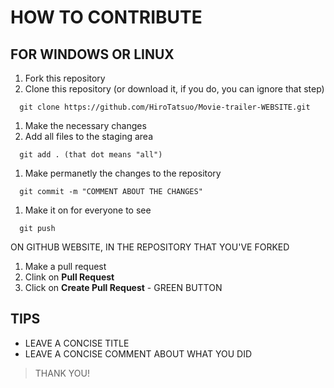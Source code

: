 # HOW TO CONTRIBUTE 
## FOR WINDOWS OR LINUX
1.  Fork this repository
1.  Clone this repository (or download it, if you do, you can ignore that step)
  ```
    git clone https://github.com/HiroTatsuo/Movie-trailer-WEBSITE.git
  ```
1.  Make the necessary changes 
1.  Add all files to the staging area 
  ```
    git add . (that dot means "all")
  ```
1.  Make permanetly the changes to the repository
  ```
    git commit -m "COMMENT ABOUT THE CHANGES"
  ```
1.  Make it on for everyone to see
  ```
    git push
  ```
ON GITHUB WEBSITE, IN THE REPOSITORY THAT YOU'VE FORKED
1.  Make a pull request
  1.  Clink on **Pull Request**
  1.  Click on **Create Pull Request** - GREEN BUTTON
  
  
## TIPS
* LEAVE A CONCISE TITLE
* LEAVE A CONCISE COMMENT ABOUT WHAT YOU DID 

> THANK YOU!
